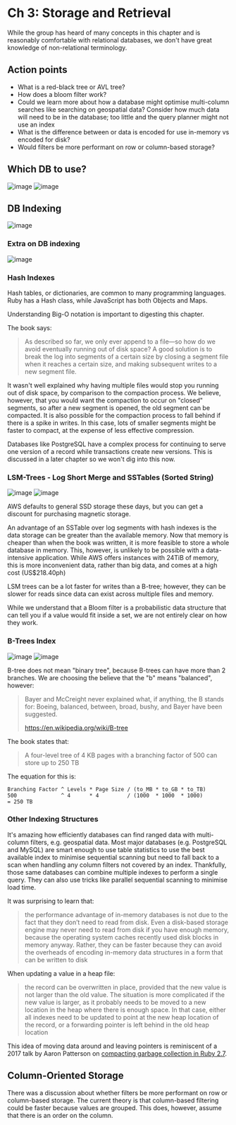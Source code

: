 # Ch 3: Storage and Retrieval

While the group has heard of many concepts in this chapter and is reasonably comfortable with relational databases, we don't have great knowledge of non-relational terminology.
## Action points

- What is a red-black tree or AVL tree?
- How does a bloom filter work?
- Could we learn more about how a database might optimise multi-column searches like searching on geospatial data? Consider how much data will need to be in the database; too little and the query planner might not use an index
- What is the difference between or data is encoded for use in-memory vs encoded for disk?
- Would filters be more performant on row or column-based storage?

## Which DB to use?

![image](https://github.com/friendlyantz/friendlyantz/assets/70934030/b3455ff3-42e6-450a-819a-ce5edc4cd7c5)
![image](https://github.com/friendlyantz/friendlyantz/assets/70934030/de80ac88-b499-46cd-af09-8a718ccbb684)

## DB Indexing

![image](https://github.com/friendlyantz/friendlyantz/assets/70934030/e8744b3d-5485-4ea7-b869-817f1f6feecf)

### Extra on DB indexing

![image](https://github.com/friendlyantz/friendlyantz/assets/70934030/52d50a5b-6002-417f-a5c7-13170ee35906)

### Hash Indexes

Hash tables, or dictionaries, are common to many programming languages. Ruby has a Hash class, while JavaScript has both Objects and Maps.

Understanding Big-O notation is important to digesting this chapter.

The book says:
> As described so far, we only ever append to a file—so how do we avoid eventually running out of disk space? A good solution is to break the log into segments of a certain size by closing a segment file when it reaches a certain size, and making subsequent writes to a new segment file.

It wasn't well explained why having multiple files would stop you running out of disk space, by comparison to the compaction process. We believe, however, that you would want the compaction to occur on "closed" segments, so after a new segment is opened, the old segment can be compacted. It is also possible for the compaction process to fall behind if there is a spike in writes. In this case, lots of smaller segments might be faster to compact, at the expense of less effective compression.

Databases like PostgreSQL have a complex process for continuing to serve one version of a record while transactions create new versions. This is discussed in a later chapter so we won't dig into this now.

### LSM-Trees - Log Short Merge and SSTables (Sorted String)

![image](https://github.com/friendlyantz/friendlyantz/assets/70934030/0c5937b2-c89b-4564-87ae-6ae10fa2f9db)
![image](https://github.com/friendlyantz/friendlyantz/assets/70934030/db580ed1-d2c1-4d95-a312-3045309e8148)

AWS defaults to general SSD storage these days, but you can get a discount for purchasing magnetic storage.

An advantage of an SSTable over log segments with hash indexes is the data storage can be greater than the available memory. Now that memory is cheaper than when the book was written, it is more feasible to store a whole database in memory. This, however, is unlikely to be possible with a data-intensive application. While AWS offers instances with 24TiB of memory, this is more inconvenient data, rather than big data, and comes at a high cost (US$218.40ph)

LSM trees can be a lot faster for writes than a B-tree; however, they can be slower for reads since data can exist across multiple files and memory.

While we understand that a Bloom filter is a probabilistic data structure that can tell you if a value would fit inside a set, we are not entirely clear on how they work.

### B-Trees Index

![image](https://github.com/friendlyantz/friendlyantz/assets/70934030/b2b28fd5-2dc6-4c49-894f-5886eb5dc3a4)
![image](https://github.com/friendlyantz/friendlyantz/assets/70934030/b8b07f34-56ca-46bc-b09b-3b4b1104dbcf)

B-tree does not mean "binary tree", because B-trees can have more than 2 branches. We are choosing the believe that the "b" means "balanced", however:
> Bayer and McCreight never explained what, if anything, the B stands for: Boeing, balanced, between, broad, bushy, and Bayer have been suggested.
>
> https://en.wikipedia.org/wiki/B-tree

The book states that:
> A four-level tree of 4 KB pages with a branching factor of 500 can store up to 250 TB

The equation for this is:
```
Branching Factor ^ Levels * Page Size / (to_MB * to_GB * to_TB)
500              ^ 4      * 4         / (1000  * 1000  * 1000)
= 250 TB
```

### Other Indexing Structures

It's amazing how efficiently databases can find ranged data with multi-column filters, e.g. geospatial data. Most major databases (e.g. PostgreSQL and MySQL) are smart enough to use table statistics to use the best available index to minimise sequential scanning but need to fall back to a scan when handling any column filters not covered by an index. Thankfully, those same databases can combine multiple indexes to perform a single query. They can also use tricks like parallel sequential scanning to minimise load time.

It was surprising to learn that:
> the performance advantage of in-memory databases is not due to the fact that they don’t need to read from disk. Even a disk-based storage engine may never need to read from disk if you have enough memory, because the operating system caches recently used disk blocks in memory anyway. Rather, they can be faster because they can avoid the overheads of encoding in-memory data structures in a form that can be written to disk

When updating a value in a heap file:
> the record can be overwritten in place, provided that the new value is not larger than the old value. The situation is more complicated if the new value is larger, as it probably needs to be moved to a new location in the heap where there is enough space. In that case, either all indexes need to be updated to point at the new heap location of the record, or a forwarding pointer is left behind in the old heap location

This idea of moving data around and leaving pointers is reminiscent of a 2017 talk by Aaron Patterson on [compacting garbage collection in Ruby 2.7](https://youtu.be/8Q7M513vewk?t=1267).

## Column-Oriented Storage

There was a discussion about whether filters be more performant on row or column-based storage. The current theory is that column-based filtering could be faster because values are grouped. This does, however, assume that there is an order on the column.

